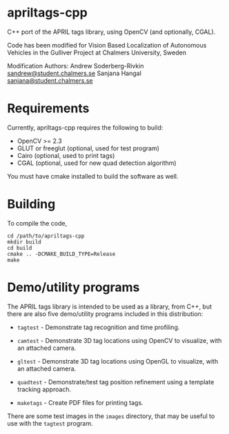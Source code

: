 apriltags-cpp
=============

C++ port of the APRIL tags library, using OpenCV (and optionally, CGAL).

Code has been modified for Vision Based Localization of Autonomous
Vehicles in the Gulliver Project at Chalmers University, Sweden

Modification Authors:
Andrew Soderberg-Rivkin <sandrew@student.chalmers.se>
Sanjana Hangal <sanjana@student.chalmers.se>

Requirements
============

Currently, apriltags-cpp requires the following to build:

  * OpenCV >= 2.3
  * GLUT or freeglut (optional, used for test program)
  * Cairo (optional, used to print tags)
  * CGAL (optional, used for new quad detection algorithm)

You must have cmake installed to build the software as well.

Building
========

To compile the code, 

    cd /path/to/apriltags-cpp
    mkdir build
    cd build
    cmake .. -DCMAKE_BUILD_TYPE=Release
    make

Demo/utility programs
=====================

The APRIL tags library is intended to be used as a library, from C++,
but there are also five demo/utility programs included in this
distribution:

   *   `tagtest` - Demonstrate tag recognition and time profiling. 
     
   *   `camtest` - Demonstrate 3D tag locations using OpenCV to
       visualize, with an attached camera.

   *   `gltest` - Demonstrate 3D tag locations using OpenGL to
       visualize, with an attached camera.

   *   `quadtest` - Demonstrate/test tag position refinement using
       a template tracking approach.

   *   `maketags` - Create PDF files for printing tags.

There are some test images in the `images` directory, that may be
useful to use with the `tagtest` program.
